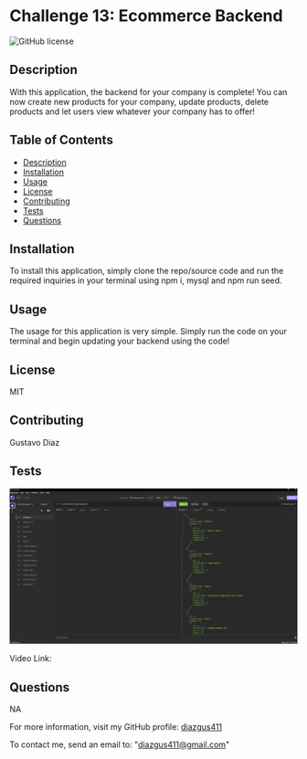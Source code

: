 # Challenge 13: Ecommerce Backend

![GitHub license](https://img.shields.io/badge/license-MIT-blue.svg)

## Description

With this application, the backend for your company is complete! You can now create new products for your company, update products, delete products and let users view whatever your company has to offer!

## Table of Contents

- [Description](#description)
- [Installation](#installation)
- [Usage](#usage)
- [License](#license)
- [Contributing](#contributing)
- [Tests](#tests)
- [Questions](#questions)

## Installation

To install this application, simply clone the repo/source code and run the required inquiries in your terminal using npm i, mysql and npm run seed.

## Usage

The usage for this application is very simple. Simply run the code on your terminal and begin updating your backend using the code!

## License

MIT

## Contributing

Gustavo Diaz

## Tests

![alt text](./assets/Challenge13.png)

<p>Video Link:



## Questions

NA

For more information, visit my GitHub profile: [diazgus411](https://github.com/diazgus411)

To contact me, send an email to: "diazgus411@gmail.com"